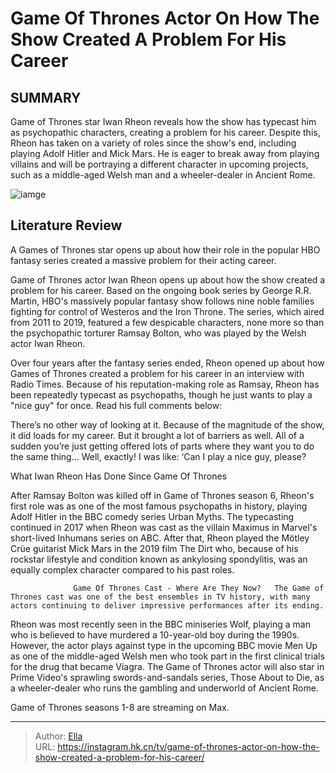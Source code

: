 # Game Of Thrones Actor On How The Show Created A Problem For His Career


## SUMMARY 



  Game of Thrones star Iwan Rheon reveals how the show has typecast him as psychopathic characters, creating a problem for his career.   Despite this, Rheon has taken on a variety of roles since the show&#39;s end, including playing Adolf Hitler and Mick Mars.   He is eager to break away from playing villains and will be portraying a different character in upcoming projects, such as a middle-aged Welsh man and a wheeler-dealer in Ancient Rome.  

![iamge](https://static1.srcdn.com/wordpress/wp-content/uploads/2024/01/untitled.jpg)

## Literature Review
A Games of Thrones star opens up about how their role in the popular HBO fantasy series created a massive problem for their acting career.




Game of Thrones actor Iwan Rheon opens up about how the show created a problem for his career. Based on the ongoing book series by George R.R. Martin, HBO&#39;s massively popular fantasy show follows nine noble families fighting for control of Westeros and the Iron Throne. The series, which aired from 2011 to 2019, featured a few despicable characters, none more so than the psychopathic torturer Ramsay Bolton, who was played by the Welsh actor Iwan Rheon.




Over four years after the fantasy series ended, Rheon opened up about how Games of Thrones created a problem for his career in an interview with Radio Times. Because of his reputation-making role as Ramsay, Rheon has been repeatedly typecast as psychopaths, though he just wants to play a &#34;nice guy&#34; for once. Read his full comments below:


There’s no other way of looking at it. Because of the magnitude of the show, it did loads for my career. But it brought a lot of barriers as well. All of a sudden you’re just getting offered lots of parts where they want you to do the same thing... Well, exactly! I was like: ‘Can I play a nice guy, please?



 What Iwan Rheon Has Done Since Game Of Thrones 
          

After Ramsay Bolton was killed off in Game of Thrones season 6, Rheon&#39;s first role was as one of the most famous psychopaths in history, playing Adolf Hitler in the BBC comedy series Urban Myths. The typecasting continued in 2017 when Rheon was cast as the villain Maximus in Marvel&#39;s short-lived Inhumans series on ABC. After that, Rheon played the Mötley Crüe guitarist Mick Mars in the 2019 film The Dirt who, because of his rockstar lifestyle and condition known as ankylosing spondylitis, was an equally complex character compared to his past roles.




                  Game Of Thrones Cast - Where Are They Now?   The Game of Thrones cast was one of the best ensembles in TV history, with many actors continuing to deliver impressive performances after its ending.    

Rheon was most recently seen in the BBC miniseries Wolf, playing a man who is believed to have murdered a 10-year-old boy during the 1990s. However, the actor plays against type in the upcoming BBC movie Men Up as one of the middle-aged Welsh men who took part in the first clinical trials for the drug that became Viagra. The Game of Thrones actor will also star in Prime Video&#39;s sprawling swords-and-sandals series, Those About to Die, as a wheeler-dealer who runs the gambling and underworld of Ancient Rome.



Game of Thrones seasons 1-8 are streaming on Max.






---

> Author: [Ella](https://instagram.hk.cn/)  
> URL: https://instagram.hk.cn/tv/game-of-thrones-actor-on-how-the-show-created-a-problem-for-his-career/  

